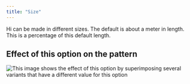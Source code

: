 ```yaml
---
title: "Size"
---
```


Hi can be made in different sizes. The default is about a meter in length. This is a percentage of this default length.

## Effect of this option on the pattern

![This image shows the effect of this option by superimposing several variants that have a different value for this option](hi_size_sample.svg "Effect of this option on the pattern")
